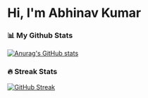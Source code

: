 # Hi, I'm Abhinav Kumar 
### 📊 My Github Stats

[![Anurag's GitHub stats](https://github-readme-stats.vercel.app/api?username=abhinavkgrd)](https://github.com/anuraghazra/github-readme-stats)

### 🔥 Streak Stats
[![GitHub Streak](https://streak-stats.demolab.com/?user=abhinavkgrd)](https://git.io/streak-stats)



<!-- [![GitHub Streak](https://github-readme-streak-stats.herokuapp.com/?user=abhinavkgrd)](https://git.io/streak-stats) -->

<!--
**abhinavkgrd/abhinavkgrd** is a ✨ _special_ ✨ repository because its `README.md` (this file) appears on your GitHub profile.

Here are some ideas to get you started:

- 🔭 I’m currently working on ...
- 🌱 I’m currently learning ...
- 👯 I’m looking to collaborate on ...
- 🤔 I’m looking for help with ...
- 💬 Ask me about ...
- 📫 How to reach me: ...
- 😄 Pronouns: ...
- ⚡ Fun fact: ...
-->
